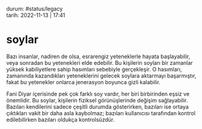 durum: #status/legacy  
tarih: 2022-11-13 | 17:41
# soylar
Bazı insanlar, nadiren de olsa, esrarengiz yeteneklerle hayata başlayabilir, veya sonradan bu yetenekleri elde edebilir. Bu kişilerin soyları bir zamanlar yüksek kabiliyetlere sahip hasımları sebebiyle gerçekleşir. O hasımları, zamanında kazandıkları yeteneklerini gelecek soylara aktarmayı başarmıştır, fakat bu yetenekler onlarca jenerasyon boyunca gizli kalabilir.

Fani Diyar içerisinde pek çok farklı soy vardır, her biri birbirinden eşsiz ve önemlidir. Bu soylar, kişilerin fiziksel görünüşlerinde değişim sağlayabilir. Bazıları kendilerini sadece çeşitli durumda gösterirken, bazıları ise ortaya çıktıkları vakit bir daha asla kaybolmaz; bazıları kullanıcısı tarafından kontrol edilebilirken bazıları oldukça kontrolsüzdür. 